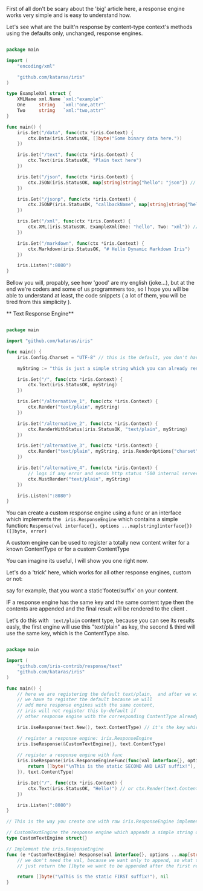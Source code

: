 First of all don't be scary about the 'big' article here, a response engine works very simple and is easy to understand how.

Let's see what are the built'n response by content-type context's methods using the defaults only, unchanged, response engines.


```go

package main

import (
	"encoding/xml"

	"github.com/kataras/iris"
)

type ExampleXml struct {
	XMLName xml.Name `xml:"example"`
	One     string   `xml:"one,attr"`
	Two     string   `xml:"two,attr"`
}

func main() {
	iris.Get("/data", func(ctx *iris.Context) {
		ctx.Data(iris.StatusOK, []byte("Some binary data here."))
	})

	iris.Get("/text", func(ctx *iris.Context) {
		ctx.Text(iris.StatusOK, "Plain text here")
	})

	iris.Get("/json", func(ctx *iris.Context) {
		ctx.JSON(iris.StatusOK, map[string]string{"hello": "json"}) // or myjsonStruct{hello:"json}
	})

	iris.Get("/jsonp", func(ctx *iris.Context) {
		ctx.JSONP(iris.StatusOK, "callbackName", map[string]string{"hello": "jsonp"})
	})

	iris.Get("/xml", func(ctx *iris.Context) {
		ctx.XML(iris.StatusOK, ExampleXml{One: "hello", Two: "xml"}) // or iris.Map{"One":"hello"...}
	})

	iris.Get("/markdown", func(ctx *iris.Context) {
		ctx.Markdown(iris.StatusOK, "# Hello Dynamic Markdown Iris")
	})

	iris.Listen(":8080")
}


```


Bellow you will, propably, see how 'good' are my english (joke...), but at the end we're coders and some of us programmers too, so I hope you will be able to understand at least, the code snippets ( a lot of them, you will be tired from this simplicity ).




** Text Response Engine**

```go

package main

import "github.com/kataras/iris"

func main() {
	iris.Config.Charset = "UTF-8" // this is the default, you don't have to set it manually

	myString := "this is just a simple string which you can already render with ctx.Write"

	iris.Get("/", func(ctx *iris.Context) {
		ctx.Text(iris.StatusOK, myString)
	})

	iris.Get("/alternative_1", func(ctx *iris.Context) {
		ctx.Render("text/plain", myString)
	})

	iris.Get("/alternative_2", func(ctx *iris.Context) {
		ctx.RenderWithStatus(iris.StatusOK, "text/plain", myString)
	})

	iris.Get("/alternative_3", func(ctx *iris.Context) {
		ctx.Render("text/plain", myString, iris.RenderOptions{"charset": "UTF-8"}) // default & global charset is UTF-8
	})

	iris.Get("/alternative_4", func(ctx *iris.Context) {
		// logs if any error and sends http status '500 internal server error' to the client
		ctx.MustRender("text/plain", myString)
	})

	iris.Listen(":8080")
}

```



You can create a custom response engine using a func or an interface which implements the
` iris.ResponseEngine`  which contains a simple function: ` Response(val interface{}, options ...map[string]interface{}) ([]byte, error)` 

A custom engine can be used to register a totally new content writer for a known ContentType or for a custom ContentType  

You can imagine its useful, I will show you one right now.

Let's do a 'trick' here, which works for all other response engines, custom or not:

say for example, that you want a static'footer/suffix' on your content.

IF a response engine has the same key and the same content type then the contents are appended and the final result will be rendered to the client.

Let's do this with ` text/plain` content type, because you can see its results easly, the first engine will use this "text/plain" as key, the second & third will use the same key, which is the ContentType also.
```go

package main

import (
	"github.com/iris-contrib/response/text"
	"github.com/kataras/iris"
)

func main() {
	// here we are registering the default text/plain,  and after we will register the 'appender' only
	// we have to register the default because we will 
    // add more response engines with the same content,
	// iris will not register this by-default if 
    // other response engine with the corresponding ContentType already exists

	iris.UseResponse(text.New(), text.ContentType) // it's the key which happens to be a valid content-type also, "text/plain" so this will be used as the ContentType header

	// register a response engine: iris.ResponseEngine 
	iris.UseResponse(&CustomTextEngine{}, text.ContentType)
	
    // register a response engine with func
	iris.UseResponse(iris.ResponseEngineFunc(func(val interface{}, options ...map[string]interface{}) ([]byte, error) {
		return []byte("\nThis is the static SECOND AND LAST suffix!"), nil
	}), text.ContentType)

	iris.Get("/", func(ctx *iris.Context) {
		ctx.Text(iris.StatusOK, "Hello!") // or ctx.Render(text.ContentType," Hello!")
	})

	iris.Listen(":8080")
}

// This is the way you create one with raw iris.ResponseEngine implementation:

// CustomTextEngine the response engine which appends a simple string on the default's text engine
type CustomTextEngine struct{}

// Implement the iris.ResponseEngine
func (e *CustomTextEngine) Response(val interface{}, options ...map[string]interface{}) ([]byte, error) {
	// we don't need the val, because we want only to append, so what to do?
	// just return the []byte we want to be appended after the first registered text/plain engine

	return []byte("\nThis is the static FIRST suffix!"), nil
}

```





